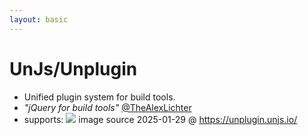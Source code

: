 ```yaml
---
layout: basic
---
```


<h1>
    <simple-icons:unjs class="baseColor mr-2" />UnJs/Unplugin
</h1>

<!-- <WindowWrapper max-height>
  <iframe
    height="100%"
    src="https://unplugin.unjs.io/"
    width="100%"
  />
</WindowWrapper> -->

<v-clicks>

- Unified plugin system for build tools.
- *"jQuery for build tools"* [@TheAlexLichter](https://www.lichter.io/)
- <span class="block">supports:</span>
  <img src="/assets/supported-build-tools-from-unplugin.unjs.io.png" class="block" />
  <span class="block text-right text-xs">image source 2025-01-29 @ https://unplugin.unjs.io/</span>

</v-clicks>
